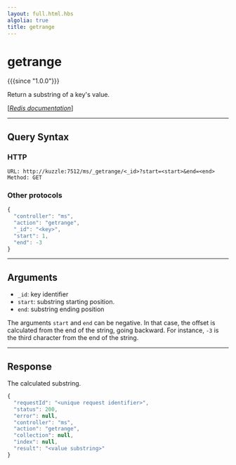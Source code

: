 ```yaml
---
layout: full.html.hbs
algolia: true
title: getrange
---
```


# getrange

{{{since "1.0.0"}}}

Return a substring of a key's value.

[[_Redis documentation_]](https://redis.io/commands/getrange)

---

## Query Syntax

### HTTP

```http
URL: http://kuzzle:7512/ms/_getrange/<_id>?start=<start>&end=<end>
Method: GET
```

### Other protocols

```js
{
  "controller": "ms",
  "action": "getrange",
  "_id": "<key>",
  "start": 1,
  "end": -3
}
```

---

## Arguments

* `_id`: key identifier
* `start`: substring starting position. 
* `end`: substring ending position

The arguments `start` and `end` can be negative. In that case, the offset is calculated from the end of the string, going backward. For instance, `-3` is the third character from the end of the string.

---

## Response

The calculated substring.

```javascript
{
  "requestId": "<unique request identifier>",
  "status": 200,
  "error": null,
  "controller": "ms",
  "action": "getrange",
  "collection": null,
  "index": null,
  "result": "<value substring>"
}
```
